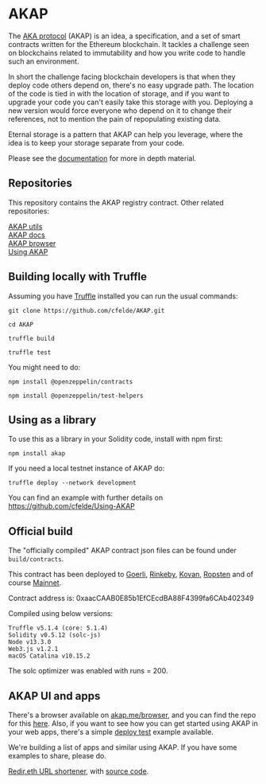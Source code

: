 # AKAP

The [AKA protocol](https://akap.me) (AKAP) is an idea, a specification, and a set of smart contracts written for the Ethereum blockchain. It tackles a challenge seen on blockchains related to immutability and how you write code to handle such an environment.

In short the challenge facing blockchain developers is that when they deploy code others depend on, there's no easy upgrade path. The location of the code is tied in with the location of storage, and if you want to upgrade your code you can't easily take this storage with you. Deploying a new version would force everyone who depend on it to change their references, not to mention the pain of repopulating existing data.

Eternal storage is a pattern that AKAP can help you leverage, where the idea is to keep your storage separate from your code.

Please see the [documentation](https://akap.me/docs) for more in depth material.

## Repositories

This repository contains the AKAP registry contract. Other related repositories:

[AKAP utils](https://github.com/cfelde/AKAP-utils) <br/>
[AKAP docs](https://github.com/cfelde/AKAP-docs) <br/>
[AKAP browser](https://github.com/cfelde/AKAP-browser) <br/>
[Using AKAP](https://github.com/cfelde/Using-AKAP) <br/>

## Building locally with Truffle

Assuming you have [Truffle](https://www.trufflesuite.com/) installed
you can run the usual commands:

`git clone https://github.com/cfelde/AKAP.git`

`cd AKAP`

`truffle build`

`truffle test`

You might need to do:
 
`npm install @openzeppelin/contracts`
 
`npm install @openzeppelin/test-helpers`

## Using as a library

To use this as a library in your Solidity code, install with npm first:

`npm install akap`

If you need a local testnet instance of AKAP do:

`truffle deploy --network development`

You can find an example with further details on https://github.com/cfelde/Using-AKAP

## Official build

The "officially compiled" AKAP contract json files can be found under `build/contracts`.

This contract has been deployed to
[Goerli](https://goerli.etherscan.io/address/0xaaccaab0e85b1efcecdba88f4399fa6cab402349),
[Rinkeby](https://rinkeby.etherscan.io/address/0xaaccaab0e85b1efcecdba88f4399fa6cab402349),
[Kovan](https://kovan.etherscan.io/address/0xaaccaab0e85b1efcecdba88f4399fa6cab402349),
[Ropsten](https://ropsten.etherscan.io/address/0xaaccaab0e85b1efcecdba88f4399fa6cab402349) and of course
[Mainnet](https://etherscan.io/address/0xaaccaab0e85b1efcecdba88f4399fa6cab402349).

Contract address is: 0xaacCAAB0E85b1EfCEcdBA88F4399fa6CAb402349

Compiled using below versions:

```
Truffle v5.1.4 (core: 5.1.4)
Solidity v0.5.12 (solc-js)
Node v13.3.0
Web3.js v1.2.1
macOS Catalina v10.15.2
```

The solc optimizer was enabled with runs = 200.

## AKAP UI and apps

There's a browser available on [akap.me/browser](https://akap.me/browser), and you can find the repo for this [here](https://github.com/cfelde/AKAP-browser).
Also, if you want to see how you can get started using AKAP in your web apps, there's a simple [deploy test](https://github.com/cfelde/AKAP-deploy-test) example available.

We're building a list of apps and similar using AKAP. If you have some examples to share, please do.

[Redir.eth URL shortener](https://redir.eth), with [source code](https://github.com/mohamedelshami/AKAP-url-shortener).
